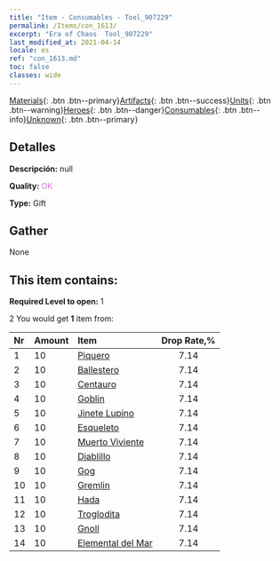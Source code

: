 ```yaml
---
title: "Item - Consumables - Tool_907229"
permalink: /Items/con_1613/
excerpt: "Era of Chaos  Tool_907229"
last_modified_at: 2021-04-14
locale: es
ref: "con_1613.md"
toc: false
classes: wide
---
```

 [Materials](/es/Items/){: .btn .btn--primary}[Artifacts](/es/Items/Artifacts/){: .btn .btn--success}[Units](/es/Items/Units/){: .btn .btn--warning}[Heroes](/es/Items/Heroes/){: .btn .btn--danger}[Consumables](/es/Items/Consumables/){: .btn .btn--info}[Unknown](/es/Items/Unknown/){: .btn .btn--primary}

## Detalles
 **Descripción:** null

 **Quality:** <span style="color: #DA70D6">OK</span>

 **Type:** Gift

## Gather

  None

## This item contains:

 **Required Level to open:** 1

 2 You would get **1** item  from:

  | Nr | Amount |     Item    | Drop Rate,% |
  |:---|:-------|:------------|:---------:|
  | 1 | 10 | [Piquero](/es/Items/unt_190/) | 7.14 | 
  | 2 | 10 | [Ballestero](/es/Items/unt_191/) | 7.14 | 
  | 3 | 10 | [Centauro](/es/Items/unt_199/) | 7.14 | 
  | 4 | 10 | [Goblin](/es/Items/unt_217/) | 7.14 | 
  | 5 | 10 | [Jinete Lupino](/es/Items/unt_218/) | 7.14 | 
  | 6 | 10 | [Esqueleto](/es/Items/unt_208/) | 7.14 | 
  | 7 | 10 | [Muerto Viviente](/es/Items/unt_209/) | 7.14 | 
  | 8 | 10 | [Diablillo](/es/Items/unt_226/) | 7.14 | 
  | 9 | 10 | [Gog](/es/Items/unt_227/) | 7.14 | 
  | 10 | 10 | [Gremlin](/es/Items/unt_235/) | 7.14 | 
  | 11 | 10 | [Hada](/es/Items/unt_262/) | 7.14 | 
  | 12 | 10 | [Troglodita](/es/Items/unt_244/) | 7.14 | 
  | 13 | 10 | [Gnoll](/es/Items/unt_253/) | 7.14 | 
  | 14 | 10 | [Elemental del Mar](/es/Items/unt_275/) | 7.14 | 
